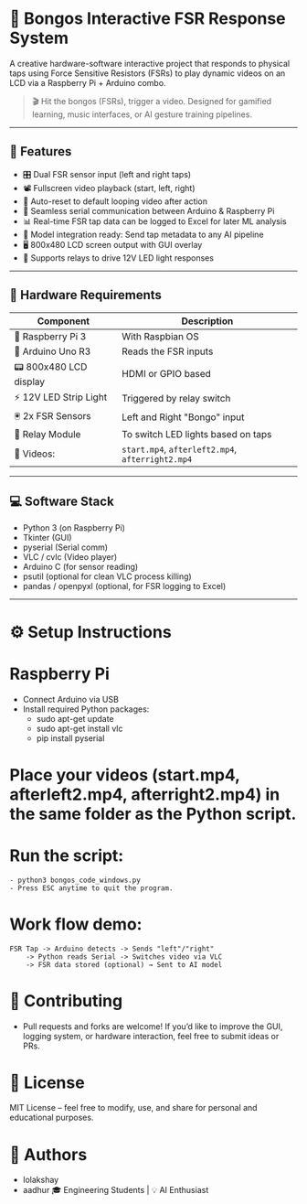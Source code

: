 # 🥁 Bongos Interactive FSR Response System

A creative hardware-software interactive project that responds to physical taps using Force Sensitive Resistors (FSRs) to play dynamic videos on an LCD via a Raspberry Pi + Arduino combo.

> 🎬 Hit the bongos (FSRs), trigger a video. Designed for gamified learning, music interfaces, or AI gesture training pipelines.

---

## 🚀 Features

- 🎛️ Dual FSR sensor input (left and right taps)
- 📽️ Fullscreen video playback (start, left, right)
- 🔁 Auto-reset to default looping video after action
- 🔌 Seamless serial communication between Arduino & Raspberry Pi
- 📊 Real-time FSR tap data can be logged to Excel for later ML analysis
- 🧠 Model integration ready: Send tap metadata to any AI pipeline
- 🖥️ 800x480 LCD screen output with GUI overlay
- 🔂 Supports relays to drive 12V LED light responses

---

## 🧰 Hardware Requirements

| Component               | Description                              |
|------------------------|------------------------------------------|
| 🔌 Raspberry Pi 3      | With Raspbian OS                         |
| 🧠 Arduino Uno R3       | Reads the FSR inputs                    |
| 📟 800x480 LCD display | HDMI or GPIO based                       |
| ⚡ 12V LED Strip Light | Triggered by relay switch                |
| 🖲️ 2x FSR Sensors       | Left and Right "Bongo" input             |
| 🔁 Relay Module        | To switch LED lights based on taps       |
| 📼 Videos:             | `start.mp4`, `afterleft2.mp4`, `afterright2.mp4` |

---

## 💻 Software Stack

- Python 3 (on Raspberry Pi)
- Tkinter (GUI)
- pyserial (Serial comm)
- VLC / cvlc (Video player)
- Arduino C (for sensor reading)
- psutil (optional for clean VLC process killing)
- pandas / openpyxl (optional, for FSR logging to Excel)

---

# ⚙️ Setup Instructions

# Raspberry Pi

- Connect Arduino via USB
- Install required Python packages:
    - sudo apt-get update
    - sudo apt-get install vlc
    - pip install pyserial

# Place your videos (start.mp4, afterleft2.mp4, afterright2.mp4) in the same folder as the Python script.

# Run the script:
    - python3 bongos_code_windows.py
    - Press ESC anytime to quit the program.

# Work flow demo: 
    FSR Tap -> Arduino detects -> Sends "left"/"right"
        -> Python reads Serial -> Switches video via VLC
        -> FSR data stored (optional) → Sent to AI model

# 🙌 Contributing

- Pull requests and forks are welcome! If you’d like to improve the GUI, logging system, or hardware interaction, feel free to submit ideas or PRs.

# 📜 License

MIT License – feel free to modify, use, and share for personal and educational purposes.

# 👤 Authors

- lolakshay
- aadhur
🎓 Engineering Students | 💡 AI Enthusiast

